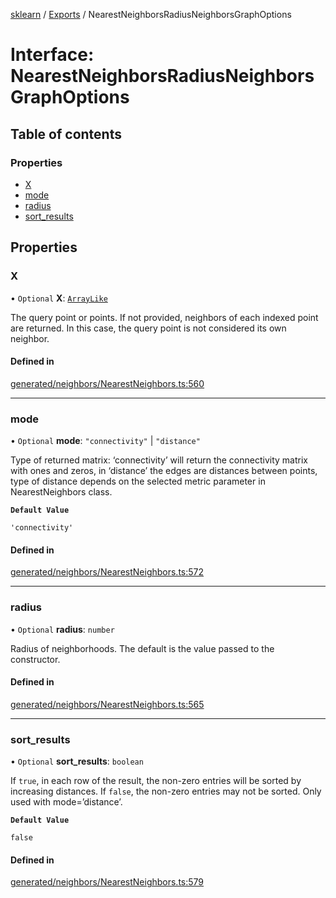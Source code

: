 [sklearn](../readme.md) / [Exports](../modules.md) / NearestNeighborsRadiusNeighborsGraphOptions

# Interface: NearestNeighborsRadiusNeighborsGraphOptions

## Table of contents

### Properties

- [X](NearestNeighborsRadiusNeighborsGraphOptions.md#x)
- [mode](NearestNeighborsRadiusNeighborsGraphOptions.md#mode)
- [radius](NearestNeighborsRadiusNeighborsGraphOptions.md#radius)
- [sort\_results](NearestNeighborsRadiusNeighborsGraphOptions.md#sort_results)

## Properties

### X

• `Optional` **X**: [`ArrayLike`](../modules.md#arraylike)

The query point or points. If not provided, neighbors of each indexed point are returned. In this case, the query point is not considered its own neighbor.

#### Defined in

[generated/neighbors/NearestNeighbors.ts:560](https://github.com/transitive-bullshit/scikit-learn-ts/blob/367336a/packages/sklearn/src/generated/neighbors/NearestNeighbors.ts#L560)

___

### mode

• `Optional` **mode**: ``"connectivity"`` \| ``"distance"``

Type of returned matrix: ‘connectivity’ will return the connectivity matrix with ones and zeros, in ‘distance’ the edges are distances between points, type of distance depends on the selected metric parameter in NearestNeighbors class.

**`Default Value`**

`'connectivity'`

#### Defined in

[generated/neighbors/NearestNeighbors.ts:572](https://github.com/transitive-bullshit/scikit-learn-ts/blob/367336a/packages/sklearn/src/generated/neighbors/NearestNeighbors.ts#L572)

___

### radius

• `Optional` **radius**: `number`

Radius of neighborhoods. The default is the value passed to the constructor.

#### Defined in

[generated/neighbors/NearestNeighbors.ts:565](https://github.com/transitive-bullshit/scikit-learn-ts/blob/367336a/packages/sklearn/src/generated/neighbors/NearestNeighbors.ts#L565)

___

### sort\_results

• `Optional` **sort\_results**: `boolean`

If `true`, in each row of the result, the non-zero entries will be sorted by increasing distances. If `false`, the non-zero entries may not be sorted. Only used with mode=’distance’.

**`Default Value`**

`false`

#### Defined in

[generated/neighbors/NearestNeighbors.ts:579](https://github.com/transitive-bullshit/scikit-learn-ts/blob/367336a/packages/sklearn/src/generated/neighbors/NearestNeighbors.ts#L579)
